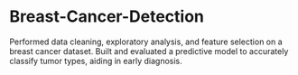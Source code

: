 # Breast-Cancer-Detection
Performed data cleaning, exploratory analysis, and feature selection on a breast cancer dataset.
Built and evaluated a predictive model to accurately classify tumor types, aiding in early diagnosis.
